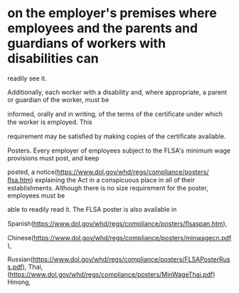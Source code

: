 # on the employer's premises where employees and the parents and guardians of workers with disabilities can

readily see it.

Additionally, each worker with a disability and, where appropriate, a parent or guardian of the worker, must be

informed, orally and in writing, of the terms of the certiﬁcate under which the worker is employed. This

requirement may be satisﬁed by making copies of the certiﬁcate available.

Posters. Every employer of employees subject to the FLSA's minimum wage provisions must post, and keep

posted, a notice(https://www.dol.gov/whd/regs/compliance/posters/ﬂsa.htm) explaining the Act in a conspicuous place in all of their establishments. Although there is no size requirement for the poster, employees must be

able to readily read it. The FLSA poster is also available in

Spanish(https://www.dol.gov/whd/regs/compliance/posters/ﬂsaspan.htm),

Chinese(https://www.dol.gov/whd/regs/compliance/posters/minwagecn.pdf),

Russian(https://www.dol.gov/whd/regs/compliance/posters/FLSAPosterRuss.pdf), Thai, (https://www.dol.gov/whd/regs/compliance/posters/MinWageThai.pdf) Hmong,